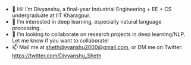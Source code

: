 - 👋 Hi! I’m Divyanshu, a final-year Industrial Engineering + EE + CS undergraduate at IIT Kharagpur.
- 👀 I’m interested in deep learning, especially natural language processing.
- 💞️ I’m looking to collaborate on research projects in deep learning/NLP. Let me know if you want to collaborate!
- 📫 Mail me at shethdivyanshu2000@gmail.com, or DM me on Twitter: https://twitter.com/Divyanshu_Sheth

<!---
DivyanshuSheth/DivyanshuSheth is a ✨ special ✨ repository because its `README.md` (this file) appears on your GitHub profile.
You can click the Preview link to take a look at your changes.
--->
